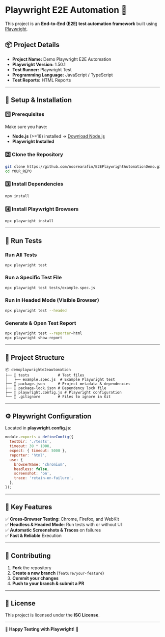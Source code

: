 # Playwright E2E Automation 🚀

This project is an **End-to-End (E2E) test automation framework** built using [Playwright](https://playwright.dev/).

## 📦 Project Details

- **Project Name:** Demo Playwright E2E Automation  
- **Playwright Version:** 1.50.1  
- **Test Runner:** Playwright Test  
- **Programming Language:** JavaScript / TypeScript  
- **Test Reports:** HTML Reports  

---

## 🔧 **Setup & Installation**

### **1️⃣ Prerequisites**  
Make sure you have:
- **Node.js** (>=18) installed → [Download Node.js](https://nodejs.org/)
- **Playwright Installed**

### **2️⃣ Clone the Repository**
```sh
git clone https://github.com/noorearafin/E2EPlaywrightAutomationDemo.git
cd YOUR_REPO
```

### **3️⃣ Install Dependencies**
```sh
npm install
```

### **4️⃣ Install Playwright Browsers**
```sh
npx playwright install
```

---

## 🚀 **Run Tests**

### **Run All Tests**
```sh
npx playwright test
```

### **Run a Specific Test File**
```sh
npx playwright test tests/example.spec.js
```

### **Run in Headed Mode (Visible Browser)**
```sh
npx playwright test --headed
```

### **Generate & Open Test Report**
```sh
npx playwright test --reporter=html
npx playwright show-report
```

---

## 📂 **Project Structure**

```
📦 demoplaywrighte2eautomation
├── 📂 tests             # Test files
│   ├── example.spec.js  # Example Playwright test
├── 📜 package.json      # Project metadata & dependencies
├── 📜 package-lock.json # Dependency lock file
├── 📜 playwright.config.js # Playwright configuration
└── 📜 .gitignore        # Files to ignore in Git
```

---

## ⚙️ **Playwright Configuration**

Located in **playwright.config.js**:
```js
module.exports = defineConfig({
  testDir: './tests',
  timeout: 30 * 1000,
  expect: { timeout: 5000 },
  reporter: 'html',
  use: {
    browserName: 'chromium',
    headless: false,
    screenshot: 'on',
    trace: 'retain-on-failure',
  },
});
```

---

## 📖 **Key Features**

✅ **Cross-Browser Testing**: Chrome, Firefox, and WebKit  
✅ **Headless & Headed Mode**: Run tests with or without UI  
✅ **Automatic Screenshots & Traces** on failures  
✅ **Fast & Reliable** Execution  

---

## 🤝 **Contributing**

1. **Fork** the repository  
2. **Create a new branch** (`feature/your-feature`)  
3. **Commit your changes**  
4. **Push to your branch & submit a PR**  

---

## 📜 **License**

This project is licensed under the **ISC License**.

---

🎯 **Happy Testing with Playwright!** 🚀

